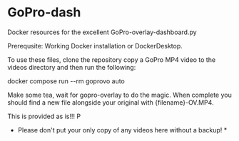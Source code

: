 # GoPro-dash
Docker resources for the excellent GoPro-overlay-dashboard.py


Prerequsite: Working Docker installation or DockerDesktop.

To use these files, clone the repository copy a GoPro MP4 video
to the videos directory and then run the following:

docker compose run --rm goprovo auto

Make some tea, wait for gopro-overlay to do the magic. When complete
you should find a new file alongside your original with {filename}-OV.MP4.

This is provided as is!!! P

* Please don't put your only copy of any videos here without a backup! *
